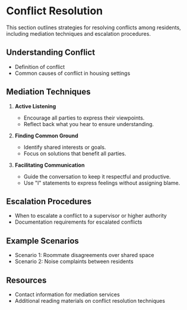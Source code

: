 # Conflict Resolution
This section outlines strategies for resolving conflicts among residents, including mediation techniques and escalation procedures.

## Understanding Conflict
- Definition of conflict
- Common causes of conflict in housing settings

## Mediation Techniques
1. **Active Listening**
   - Encourage all parties to express their viewpoints.
   - Reflect back what you hear to ensure understanding.

2. **Finding Common Ground**
   - Identify shared interests or goals.
   - Focus on solutions that benefit all parties.

3. **Facilitating Communication**
   - Guide the conversation to keep it respectful and productive.
   - Use "I" statements to express feelings without assigning blame.

## Escalation Procedures
- When to escalate a conflict to a supervisor or higher authority
- Documentation requirements for escalated conflicts

## Example Scenarios
- Scenario 1: Roommate disagreements over shared space
- Scenario 2: Noise complaints between residents

## Resources
- Contact information for mediation services
- Additional reading materials on conflict resolution techniques